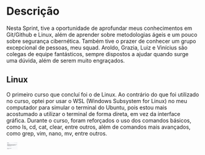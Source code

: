 # Descrição

Nesta Sprint, tive a oportunidade de aprofundar meus conhecimentos em Git/Github e Linux, além de aprender sobre metodologias ágeis e um pouco sobre segurança cibernética. Também tive o prazer de conhecer um grupo excepcional de pessoas, meu squad. Aroldo, Grazia, Luiz e Vinícius são colegas de equipe fantásticos, sempre dispostos a ajudar quando surge uma dúvida, além de serem muito engraçados.

## Linux

O primeiro curso que concluí foi o de Linux. Ao contrário do que foi utilizado no curso, optei por usar o WSL (Windows Subsystem for Linux) no meu computador para simular o terminal do Ubuntu, pois estou mais acostumado a utilizar o terminal de forma direta, em vez da interface gráfica. Durante o curso, foram reforçados o uso dos comandos básicos, como ls, cd, cat, clear, entre outros, além de comandos mais avançados, como grep, vim, nano, mv, entre outros.

<img src="/Sprint-1/imgs/Certificado-Linux.jpg" alt="Certificado_Linux" width="30" height="20">